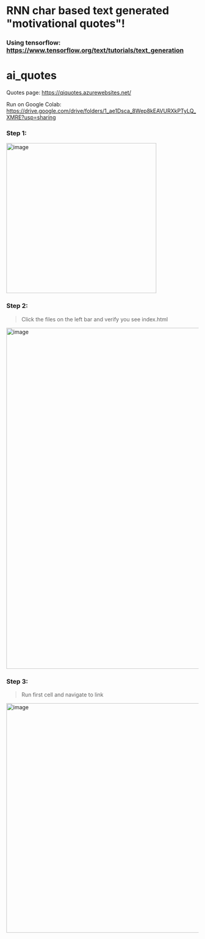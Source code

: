 # RNN char based text generated "motivational quotes"!
### Using tensorflow: https://www.tensorflow.org/text/tutorials/text_generation

# ai_quotes

Quotes page: https://qiquotes.azurewebsites.net/

Run on Google Colab: https://drive.google.com/drive/folders/1_ae1Dsca_8Wep8kEAVURXkPTyLQ_XMRE?usp=sharing


### Step 1:

<img width="393" alt="image" src="https://user-images.githubusercontent.com/40993241/161903198-6721e285-63a2-4f45-a696-f6c23222b118.png">

### Step 2:

> Click the files on the left bar and verify you see index.html

<img width="893" alt="image" src="https://user-images.githubusercontent.com/40993241/161903367-1599a93c-cb3d-4353-8533-ac7f22df876d.png">

### Step 3:
> Run first cell and navigate to link

<img width="601" alt="image" src="https://user-images.githubusercontent.com/40993241/161903444-1e71dda7-c066-4760-a10f-2e0fd771ced0.png">

